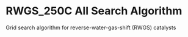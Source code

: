 # RWGS_250C All Search Algorithm
Grid search algorithm for reverse-water-gas-shift (RWGS) catalysts
